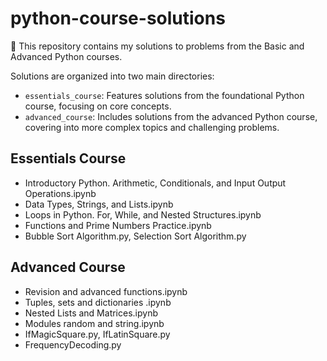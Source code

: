 # python-course-solutions
🐍 This repository contains my solutions to problems from the Basic and Advanced Python courses.

Solutions are organized into two main directories:
- `essentials_course`: Features solutions from the foundational Python course, focusing on core concepts.
- `advanced_course`: Includes solutions from the advanced Python course, covering into more complex topics and challenging problems.

## Essentials Course
- Introductory Python. Arithmetic, Conditionals, and Input Output Operations.ipynb
- Data Types, Strings, and Lists.ipynb
- Loops in Python. For, While, and Nested Structures.ipynb
- Functions and Prime Numbers Practice.ipynb
- Bubble Sort Algorithm.py, Selection Sort Algorithm.py

## Advanced Course
- Revision and advanced functions.ipynb
- Tuples, sets and dictionaries .ipynb
- Nested Lists and Matrices.ipynb
- Modules random and string.ipynb
- IfMagicSquare.py, IfLatinSquare.py
- FrequencyDecoding.py
